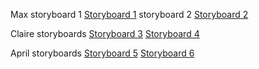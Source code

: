 Max
storyboard 1
[Storyboard 1](/images/max-storyboard1.jpg)
storyboard 2
[Storyboard 2](/images/max-storyboard2.jpg)


Claire storyboards
[Storyboard 3](/images/claire-storyboard3.jpg)
[Storyboard 4](/images/claire-storyboard4.jpg)

April storyboards
[Storyboard 5](/images/april-storyboard1.jpg)
[Storyboard 6](/images/april-storyboard2.jpg)
